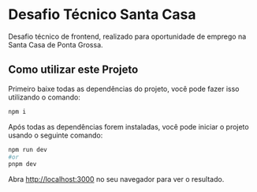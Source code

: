 # Desafio Técnico Santa Casa
Desafio técnico de frontend, realizado para oportunidade de emprego na Santa Casa de Ponta Grossa.

## Como utilizar este Projeto
Primeiro baixe todas as dependências do projeto, você pode fazer isso utilizando o comando:
```bash
npm i
```

Após todas as dependências forem instaladas, você pode iniciar o projeto usando o seguinte comando:
```bash
npm run dev
#or
pnpm dev
```

Abra [http://localhost:3000](http://localhost:3000) no seu navegador para ver o resultado.